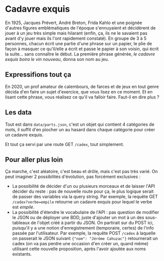 # Cadavre exquis

En 1925, Jacques Prévert, André Breton, Frida Kahlo et une poignée d'autres figures emblématiques de l'époque s'ennuyaient et décidèrent de jouer à un jeu très simple mais hilarant (enfin, ça, ils ne le savaient pas avant d'y jouer mais ils l'ont rapidement constaté). En groupe de 3 à 5 personnes, chacun écrit une partie d'une phrase sur un papier, le plie de façon à masquer ce qu'il/elle a écrit et passe le papier à son voisin, qui écrit la suite... sans connaître le début. La première phrase générée, _le cadavre exquis boira le vin nouveau_, donna son nom au jeu.

## Expressifions tout ça

En 2020, un prof amateur de calembours, de farces et de jeux en tout genre décida d'en faire un sujet d'exercice, que vous lisez en ce moment. Et en lisant cette phrase, vous réalisez ce qu'il va falloir faire. Faut-il en dire plus ?

## Les data

Tout est dans `data/parts.json`, c'est un objet qui contient 4 catégories de mots, il suffit d'en piocher un au hasard dans chaque catégorie pour créer un cadavre exquis.

Et tout ça servi par une route GET `/cadex`, tout simplement.

## Pour aller plus loin

Ça marche, c'est aléatoire, c'est beau et drôle, mais c'est pas très varié. On peut imaginer 2 possibilités d'évolution, pas forcément exclusives :

- La possibilité de décider d'un ou plusieurs morceaux et de laisser l'API décider du reste : pas de nouvelle route pour ça, le plus logique serait de passer des variables via la query string. Par exemple, la requête GET `/cadex?verbe=empile` retourne un cadavre exquis pour lequel le verbe est _empile_.
- La possibilité d'étendre le vocabulaire de l'API : pas question de modifier le JSON ou de déployer une BDD, juste d'ajouter un mot à un des sous-tableaux de l'objet créé à partir du JSON. On partirait sur du POST ici, puisqu'il y a une notion d'enregistrement (temporaire, certes) de l'info passée par l'utilisateur. Par exemple, la requête POST `/cadex` à laquelle on passerait le JSON suivant `{"nom": "Jérôme Cahuzac"}` retournerait un cadex (on va pas perdre une occasion d'en créer un, quand même) utilisant cette nouvelle proposition, après l'avoir ajoutée aux noms existants.